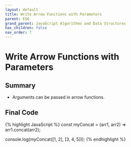 ```yaml
---
layout: default
title: Write Arrow Functions with Parameters
parent: ES6
grand_parent: JavaScript Algorithms and Data Structures
has_children: false
nav_order: 7
---
```

# Write Arrow Functions with Parameters
## Summary
- Arguments can be passed in arrow functions.

## Final Code

{% highlight JavaScript %}
const myConcat = (arr1, arr2) => arr1.concat(arr2);

console.log(myConcat([1, 2], [3, 4, 5]));
{% endhighlight %}